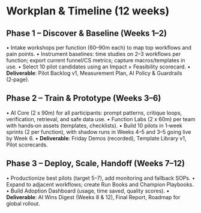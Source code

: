 # Workplan & Timeline (12 weeks)

## Phase 1 – Discover & Baseline (Weeks 1–2)

• Intake workshops per function (60–90m each) to map top workflows and pain points.
• Instrument baselines: time studies on 2–3 workflows per function; export current funnel/CS metrics; capture macros/templates in use.
• Select 10 pilot candidates using an Impact × Feasibility scorecard.
• **Deliverable**: Pilot Backlog v1, Measurement Plan, AI Policy & Guardrails (2‑page).

## Phase 2 – Train & Prototype (Weeks 3–6)

• AI Core (2 x 90m) for all participants: prompt patterns, critique loops, verification, retrieval, and safe data use.
• Function Labs (2 x 60m) per team with hands‑on assets (templates, checklists).
• Build 10 pilots in 1‑week sprints (2 per function), with shadow runs in Weeks 4–5 and 3–5 going live by Week 6.
• **Deliverable**: Friday Demos (recorded), Template Library v1, Pilot scorecards.

## Phase 3 – Deploy, Scale, Handoff (Weeks 7–12)

• Productionize best pilots (target 5–7), add monitoring and fallback SOPs.
• Expand to adjacent workflows; create Run Books and Champion Playbooks.
• Build Adoption Dashboard (usage, time saved, quality scores).
• **Deliverable**: AI Wins Digest (Weeks 8 & 12), Final Report, Roadmap for global rollout.
